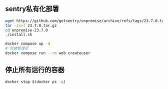 ## sentry私有化部署

```sh
wget https://github.com/getsentry/onpremise/archive/refs/tags/23.7.0.tar.gz
tar -zxvf 23.7.0.tar.gz
cd onpremise-23.7.0
./install.sh

docker compose up -d
# 创建管理员
docker compose run --rm web createuser
```

## 停止所有运行的容器

```sh
docker stop $(docker ps -q)
```